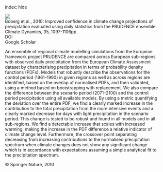 index: hide

<div class="Citation">
    <div class="Citation-thumb CitationThumb-linked"  data-href="https://doi.org/10.1007/s00382-008-0446-y">
      <img src="https://static.claimspace.cloud/climate-study-static/refs/thumbs/12/Boberg_et_al_2010-thumb.png" />
    </div>

  <div class="Citation-body">
    <div class="Citation-text">Boberg et al., 2010: Improved confidence in climate change projections of precipitation evaluated using daily statistics from the PRUDENCE ensemble. <span class="Article-journal">Climate Dynamics, </span><span class="Article-volume">35, </span>1097-1106pp.</div>
    <div class="Citation-links">
      <div class="CitationLink" data-href="https://doi.org/10.1007/s00382-008-0446-y">
        <div class="CitationLink-icon CitationLink-Doi"></div>
        <div class="CitationLink-text">DOI</div>
      </div>
      <div class="CitationLink" data-href="https://scholar.google.com/scholar?q=10.1007/s00382-008-0446-y">
        <div class="CitationLink-icon CitationLink-Scholar"></div>
        <div class="CitationLink-text">Google Scholar</div>
      </div>
    </div>
  </div>
</div>

An ensemble of regional climate modelling simulations from the European framework project PRUDENCE are compared across European sub-regions with observed daily precipitation from the European Climate Assessment dataset by characterising precipitation in terms of probability density functions (PDFs). Models that robustly describe the observations for the control period (1961–1990) in given regions as well as across regions are identified, based on the overlap of normalised PDFs, and then validated, using a method based on bootstrapping with replacement. We also compare the difference between the scenario period (2071–2100) and the control period precipitation using all available models. By using a metric quantifying the deviation over the entire PDF, we find a clearly marked increase in the contribution to the total precipitation from the more intensive events and a clearly marked decrease for days with light precipitation in the scenario period. This change is tested to be robust and found in all models and in all sub-regions. We find a detectable increase that scales with increased warming, making the increase in the PDF difference a relative indicator of climate change level. Furthermore, the crossover point separating decreasing from increasing contributions to the normalised precipitation spectrum when climate changes does not show any significant change which is in accordance with expectations assuming a simple analytical fit to the precipitation spectrum.

<div class="Citation-copy">
&copy; Springer Nature, 2010
</div>
